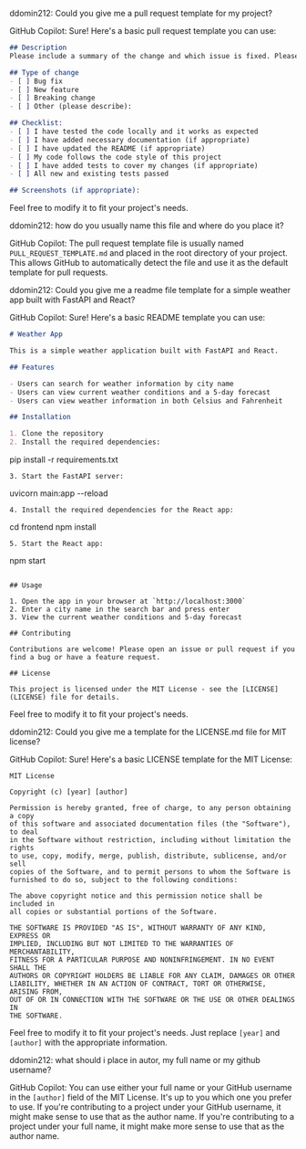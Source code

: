 ddomin212: Could you give me a pull request template for my project?

GitHub Copilot: Sure! Here's a basic pull request template you can use:

```markdown
## Description
Please include a summary of the change and which issue is fixed. Please also include relevant motivation and context.

## Type of change
- [ ] Bug fix
- [ ] New feature
- [ ] Breaking change
- [ ] Other (please describe):

## Checklist:
- [ ] I have tested the code locally and it works as expected
- [ ] I have added necessary documentation (if appropriate)
- [ ] I have updated the README (if appropriate)
- [ ] My code follows the code style of this project
- [ ] I have added tests to cover my changes (if appropriate)
- [ ] All new and existing tests passed

## Screenshots (if appropriate):
```

Feel free to modify it to fit your project's needs.

ddomin212: how do you usually name this file and where do you place it?

GitHub Copilot: The pull request template file is usually named `PULL_REQUEST_TEMPLATE.md` and placed in the root directory of your project. This allows GitHub to automatically detect the file and use it as the default template for pull requests.

ddomin212: Could you give me a readme file template for a simple weather app built with FastAPI and React?

GitHub Copilot: Sure! Here's a basic README template you can use:

```markdown
# Weather App

This is a simple weather application built with FastAPI and React.

## Features

- Users can search for weather information by city name
- Users can view current weather conditions and a 5-day forecast
- Users can view weather information in both Celsius and Fahrenheit

## Installation

1. Clone the repository
2. Install the required dependencies:
   ```
   pip install -r requirements.txt
   ```
3. Start the FastAPI server:
   ```
   uvicorn main:app --reload
   ```
4. Install the required dependencies for the React app:
   ```
   cd frontend
   npm install
   ```
5. Start the React app:
   ```
   npm start
   ```

## Usage

1. Open the app in your browser at `http://localhost:3000`
2. Enter a city name in the search bar and press enter
3. View the current weather conditions and 5-day forecast

## Contributing

Contributions are welcome! Please open an issue or pull request if you find a bug or have a feature request.

## License

This project is licensed under the MIT License - see the [LICENSE](LICENSE) file for details.
```

Feel free to modify it to fit your project's needs.

ddomin212: Could you give me a template for the LICENSE.md file for MIT license?

GitHub Copilot: Sure! Here's a basic LICENSE template for the MIT License:

```
MIT License

Copyright (c) [year] [author]

Permission is hereby granted, free of charge, to any person obtaining a copy
of this software and associated documentation files (the "Software"), to deal
in the Software without restriction, including without limitation the rights
to use, copy, modify, merge, publish, distribute, sublicense, and/or sell
copies of the Software, and to permit persons to whom the Software is
furnished to do so, subject to the following conditions:

The above copyright notice and this permission notice shall be included in
all copies or substantial portions of the Software.

THE SOFTWARE IS PROVIDED "AS IS", WITHOUT WARRANTY OF ANY KIND, EXPRESS OR
IMPLIED, INCLUDING BUT NOT LIMITED TO THE WARRANTIES OF MERCHANTABILITY,
FITNESS FOR A PARTICULAR PURPOSE AND NONINFRINGEMENT. IN NO EVENT SHALL THE
AUTHORS OR COPYRIGHT HOLDERS BE LIABLE FOR ANY CLAIM, DAMAGES OR OTHER
LIABILITY, WHETHER IN AN ACTION OF CONTRACT, TORT OR OTHERWISE, ARISING FROM,
OUT OF OR IN CONNECTION WITH THE SOFTWARE OR THE USE OR OTHER DEALINGS IN
THE SOFTWARE.
```

Feel free to modify it to fit your project's needs. Just replace `[year]` and `[author]` with the appropriate information.

ddomin212: what should i place in autor, my full name or my github username?

GitHub Copilot: You can use either your full name or your GitHub username in the `[author]` field of the MIT License. It's up to you which one you prefer to use. If you're contributing to a project under your GitHub username, it might make sense to use that as the author name. If you're contributing to a project under your full name, it might make more sense to use that as the author name.